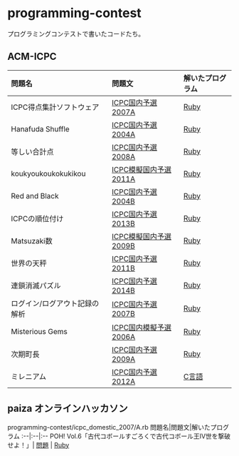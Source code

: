 # programming-contest

プログラミングコンテストで書いたコードたち。

## ACM-ICPC

問題名|問題文|解いたプログラム
:--|:--|:--
ICPC得点集計ソフトウェア|[ICPC国内予選2007A](http://judge.u-aizu.ac.jp/onlinejudge/description.jsp?id=1147&lang=jp)|[Ruby](programming-contest/icpc_domestic_2007/A.rb)
Hanafuda Shuffle|[ICPC国内予選2004A](http://judge.u-aizu.ac.jp/onlinejudge/description.jsp?id=1129&lang=jp)|[Ruby](programming-contest/icpc_domestic_2004/A.rb)
等しい合計点|[ICPC国内予選2008A](http://judge.u-aizu.ac.jp/onlinejudge/description.jsp?id=1153&lang=jp)|[Ruby](programming-contest/icpc_domestic_2008/A.rb)
koukyoukoukokukikou|[ICPC模擬国内予選2011A](http://judge.u-aizu.ac.jp/onlinejudge/description.jsp?id=2252)|[Ruby](programming-contest/icpc_domestic_mock_2011/A.rb)
Red and Black|[ICPC国内予選2004B](http://judge.u-aizu.ac.jp/onlinejudge/description.jsp?id=1130&lang=jp)|[Ruby](programming-contest/icpc_domestic_2004/B.rb)
ICPCの順位付け|[ICPC国内予選2013B](http://judge.u-aizu.ac.jp/onlinejudge/description.jsp?id=1187&lang=jp)|[Ruby](programming-contest/icpc_domestic_2013/B.rb)
Matsuzaki数|[ICPC模擬国内予選2009B](http://judge.u-aizu.ac.jp/onlinejudge/description.jsp?id=2150)|[Ruby](programming-contest/icpc_domestic_mock_2009/B.rb)
世界の天秤|[ICPC国内予選2011B](http://judge.u-aizu.ac.jp/onlinejudge/description.jsp?id=1173&lang=jp)|[Ruby](programming-contest/icpc_domestic_2011/B.rb)
連鎖消滅パズル|[ICPC国内予選2014B](http://judge.u-aizu.ac.jp/onlinejudge/description.jsp?id=1193&lang=jp)|[Ruby](programming-contest/icpc_domestic_2014/B.rb)
ログイン/ログアウト記録の解析|[ICPC国内予選2007B](http://judge.u-aizu.ac.jp/onlinejudge/description.jsp?id=1148&lang=jp)|[Ruby](programming-contest/icpc_domestic_2007/B.rb)
Misterious Gems|[ICPC国内模擬予選2006A](http://judge.u-aizu.ac.jp/onlinejudge/description.jsp?id=2000&lang=jp)|[Ruby](programming-contest/icpc_domestic_mock_2006/A.rb)
次期町長|[ICPC国内予選2009A](http://judge.u-aizu.ac.jp/onlinejudge/description.jsp?id=1159&lang=jp)|[Ruby](programming-contest/icpc_domestic_2009/A.rb)
ミレニアム|[ICPC国内予選2012A](http://judge.u-aizu.ac.jp/onlinejudge/description.jsp?id=1179&lang=jp)|[C言語](programming-contest/icpc_domestic_2012/A.c)

## paiza オンラインハッカソン
programming-contest/icpc_domestic_2007/A.rb
問題名|問題文|解いたプログラム
:--|:--|:--
POH! Vol.6「古代コボールすごろくで古代コボール王Ⅳ世を撃破せよ！」| [問題](https://paiza.jp/poh/joshibato/kirishima) | [Ruby](programming-contest/paiza6/kirishima.rb)
